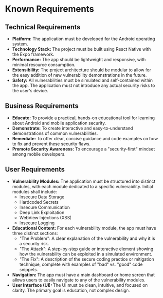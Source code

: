 # Known Requirements

## Technical Requirements

- **Platform:** The application must be developed for the Android operating system.
- **Technology Stack:** The project must be built using React Native with the Expo framework.
- **Performance:** The app should be lightweight and responsive, with minimal resource consumption.
- **Extensibility:** The project architecture should be modular to allow for the easy addition of new vulnerability demonstrations in the future.
- **Safety:** All vulnerabilities must be simulated and self-contained within the app. The application must not introduce any actual security risks to the user's device.

## Business Requirements

- **Educate:** To provide a practical, hands-on educational tool for learning about Android and mobile application security.
- **Demonstrate:** To create interactive and easy-to-understand demonstrations of common vulnerabilities.
- **Remediate:** To offer clear, concise guidance and code examples on how to fix and prevent these security flaws.
- **Promote Security Awareness:** To encourage a "security-first" mindset among mobile developers.

## User Requirements

- **Vulnerability Modules:** The application must be structured into distinct modules, with each module dedicated to a specific vulnerability. Initial modules shall include:
  - Insecure Data Storage
  - Hardcoded Secrets
  - Insecure Communication
  - Deep Link Exploitation
  - WebView Injections (XSS)
  - Insecure Logging
- **Educational Content:** For each vulnerability module, the app must have three distinct sections:
  - "The Problem": A clear explanation of the vulnerability and why it is a security risk.
  - "The Attack": A step-by-step guide or interactive element showing how the vulnerability can be exploited in a simulated environment.
  - "The Fix": A description of the secure coding practice or mitigation technique, complete with examples of "bad" vs. "good" code snippets.
- **Navigation:** The app must have a main dashboard or home screen that allows users to easily navigate to any of the vulnerability modules.
- **User Interface (UI):** The UI must be clean, intuitive, and focused on clarity. The primary goal is education, not complex design.
